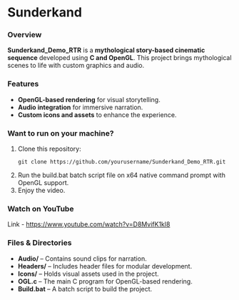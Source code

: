 # Sunderkand

### Overview
**Sunderkand_Demo_RTR** is a **mythological story-based cinematic sequence** developed using **C and OpenGL**. This project brings mythological scenes to life with custom graphics and audio.

### Features
- **OpenGL-based rendering** for visual storytelling.
- **Audio integration** for immersive narration.
- **Custom icons and assets** to enhance the experience.

### Want to run on your machine?
1. Clone this repository:
   ```
   git clone https://github.com/yourusername/Sunderkand_Demo_RTR.git
   ```
2. Run the build.bat batch script file on x64 native command prompt with OpenGL support.
3. Enjoy the video.

### Watch on YouTube
Link - https://www.youtube.com/watch?v=D8MvifK1kl8

### Files & Directories
- **Audio/** – Contains sound clips for narration.
- **Headers/** – Includes header files for modular development.
- **Icons/** – Holds visual assets used in the project.
- **OGL.c** – The main C program for OpenGL-based rendering.
- **Build.bat** – A batch script to build the project.
